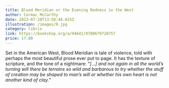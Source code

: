 ```yaml
---
title: Blood Meridian or the Evening Redness in the West
author: Cormac McCarthy 
date: 2023-07-28T13:50:44.015Z
illustration: /images/8.jpg
category: libris
link: https://bookshop.org/a/94641/9780679728757
price: 17.00
---
```

Set in the American West, Blood Meridian is tale of violence, told with perhaps the most beautiful prose ever put to page. It has the texture of scripture, and the tone of a nightmare:
"*[...] and not again in all the world’s turning will there be terrains so wild and barbarous to try whether the stuff of creation may be shaped to man’s will or whether his own heart is not another kind of clay.*"
